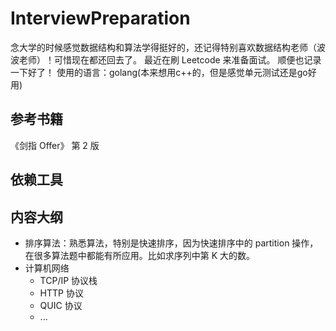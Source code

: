 # InterviewPreparation

念大学的时候感觉数据结构和算法学得挺好的，还记得特别喜欢数据结构老师（波波老师）！可惜现在都还回去了。
最近在刷 Leetcode 来准备面试。
顺便也记录一下好了！
使用的语言：golang(本来想用c++的，但是感觉单元测试还是go好用)

## 参考书籍

《剑指 Offer》 第 2 版

## 依赖工具


## 内容大纲

- 排序算法：熟悉算法，特别是快速排序，因为快速排序中的 partition 操作，在很多算法题中都能有所应用。比如求序列中第 K 大的数。
- 计算机网络
  - TCP/IP 协议栈
  - HTTP 协议
  - QUIC 协议
  - ...
